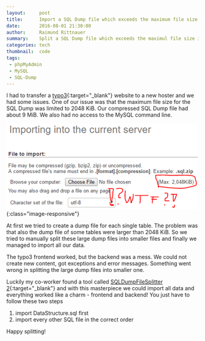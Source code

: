```yaml
---
layout:     post
title:      Import a SQL Dump file which exceeds the maximum file size
date:       2016-08-01 21:30:00
author:     Raimund Rittnauer
summary:    Split a SQL Dump file which exceeds the maximul file size in smaller parts, to import this file in phpMyAdmin
categories: tech
thumbnail:  code
tags:
 - phpMyAdmin
 - MySQL
 - SQL-Dump
---
```


I had to transfer a [typo3][1]{:target="_blank"} website to a new hoster and we had some issues. One of our issue was that the maximum file size for the SQL Dump was limited to
2048 KiB. Our compressed SQL Dump file had about 9 MiB. We also had no access to the MySQL command line.

![phpMyAdmin Maximum Upload Size][phpmyadmin-maxuploadsize]{:class="image-responsive"}

At first we tried to create a dump file for each single table. The problem was that also the dump file of some tables were larger than 2048 KiB. So we tried to manually
split these large dump files into smaller files and finally we managed to import all our data.

The typo3 frontend worked, but the backend was a mess. We could not create new content, got exceptions and error messages. Something went wrong in splitting the large dump
files into smaller one.

Luckily my co-worker found a tool called [SQLDumpFileSplitter 2][2]{:target="_blank"} and with this masterpiece we could import all data and everything worked like a charm - frontend and backend! You just
have to follow these two steps

1. import DataStructure.sql first
2. import every other SQL file in the correct order

Happy splitting!

[1]: https://docs.typo3.org/typo3cms/InstallationGuide/QuickInstall/GetAndUnpack/Index.html
[2]: http://www.rusiczki.net/2007/01/24/sql-dump-file-splitter/

[phpmyadmin-maxuploadsize]: https://raw.githubusercontent.com/raaaimund/raaaimund.github.io/master/img/phpmyadmin-maxuploadsize.png "phpMyAdmin Maximum Upload Size"